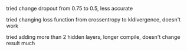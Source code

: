 tried change dropout from 0.75 to 0.5, less accurate

tried changing loss function from crossentropy to kldivergence, doesn't work

tried adding more than 2 hidden layers, longer compile, doesn't change result much

